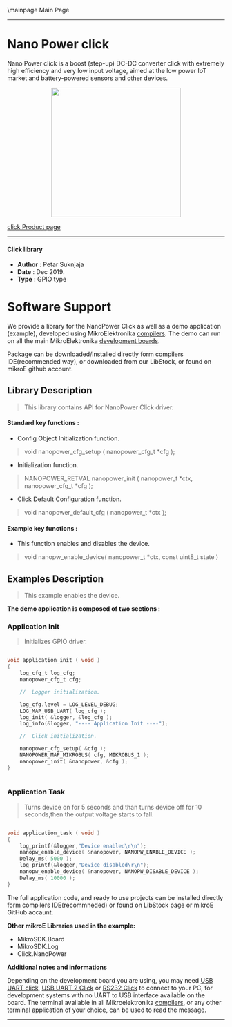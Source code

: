 \mainpage Main Page
 
 

---
# Nano Power click

Nano Power click is a boost (step-up) DC-DC converter click with extremely high efficiency and very low input voltage, aimed at the low power IoT market and battery-powered sensors and other devices.

<p align="center">
  <img src="https://download.mikroe.com/images/click_for_ide/nanopower_click.png" height=300px>
</p>

[click Product page](https://www.mikroe.com/nano-power-click)

---


#### Click library 

- **Author**        : Petar Suknjaja
- **Date**          : Dec 2019.
- **Type**          : GPIO type


# Software Support

We provide a library for the NanoPower Click 
as well as a demo application (example), developed using MikroElektronika 
[compilers](https://shop.mikroe.com/compilers). 
The demo can run on all the main MikroElektronika [development boards](https://shop.mikroe.com/development-boards).

Package can be downloaded/installed directly form compilers IDE(recommended way), or downloaded from our LibStock, or found on mikroE github account. 

## Library Description

> This library contains API for NanoPower Click driver.

#### Standard key functions :

- Config Object Initialization function.
> void nanopower_cfg_setup ( nanopower_cfg_t *cfg ); 
 
- Initialization function.
> NANOPOWER_RETVAL nanopower_init ( nanopower_t *ctx, nanopower_cfg_t *cfg );

- Click Default Configuration function.
> void nanopower_default_cfg ( nanopower_t *ctx );


#### Example key functions :

- This function enables and disables the device.
> void nanopw_enable_device( nanopower_t *ctx, const uint8_t state )

## Examples Description

> 
> This example enables the device.
> 

**The demo application is composed of two sections :**

### Application Init 

> Initializes GPIO driver.

```c

void application_init ( void )
{
    log_cfg_t log_cfg;
    nanopower_cfg_t cfg;

    //  Logger initialization.

    log_cfg.level = LOG_LEVEL_DEBUG;
    LOG_MAP_USB_UART( log_cfg );
    log_init( &logger, &log_cfg );
    log_info(&logger, "---- Application Init ----");

    //  Click initialization.

    nanopower_cfg_setup( &cfg );
    NANOPOWER_MAP_MIKROBUS( cfg, MIKROBUS_1 );
    nanopower_init( &nanopower, &cfg );
}
  
```

### Application Task

> Turns device on for 5 seconds and than turns device off for 10 seconds,then the output voltage starts to fall.


```c

void application_task ( void )
{
    log_printf(&logger,"Device enabled\r\n");
    nanopw_enable_device( &nanopower, NANOPW_ENABLE_DEVICE );
    Delay_ms( 5000 );
    log_printf(&logger,"Device disabled\r\n");
    nanopw_enable_device( &nanopower, NANOPW_DISABLE_DEVICE );
    Delay_ms( 10000 );
}

```


The full application code, and ready to use projects can be  installed directly form compilers IDE(recommneded) or found on LibStock page or mikroE GitHub accaunt.

**Other mikroE Libraries used in the example:** 

- MikroSDK.Board
- MikroSDK.Log
- Click.NanoPower

**Additional notes and informations**

Depending on the development board you are using, you may need 
[USB UART click](https://shop.mikroe.com/usb-uart-click), 
[USB UART 2 Click](https://shop.mikroe.com/usb-uart-2-click) or 
[RS232 Click](https://shop.mikroe.com/rs232-click) to connect to your PC, for 
development systems with no UART to USB interface available on the board. The 
terminal available in all Mikroelektronika 
[compilers](https://shop.mikroe.com/compilers), or any other terminal application 
of your choice, can be used to read the message.



---
